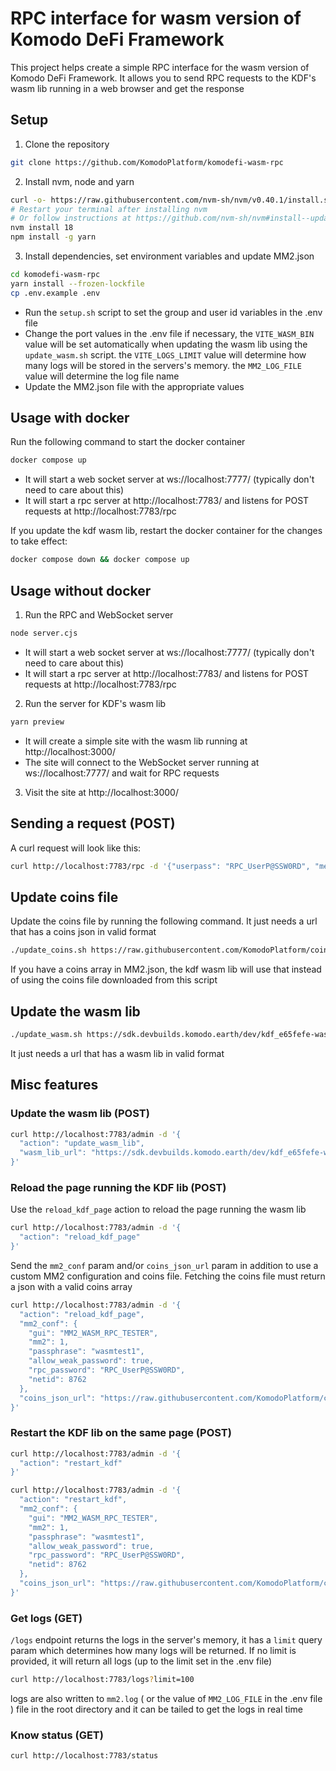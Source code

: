 # RPC interface for wasm version of Komodo DeFi Framework

This project helps create a simple RPC interface for the wasm version of Komodo DeFi Framework. It allows you to send RPC requests to the KDF's wasm lib running in a web browser and get the response

## Setup

1. Clone the repository

```bash
git clone https://github.com/KomodoPlatform/komodefi-wasm-rpc
```

2. Install nvm, node and yarn

```bash
curl -o- https://raw.githubusercontent.com/nvm-sh/nvm/v0.40.1/install.sh | bash
# Restart your terminal after installing nvm
# Or follow instructions at https://github.com/nvm-sh/nvm#install--update-script
nvm install 18
npm install -g yarn
```

3. Install dependencies, set environment variables and update MM2.json

```bash
cd komodefi-wasm-rpc
yarn install --frozen-lockfile
cp .env.example .env
```

- Run the `setup.sh` script to set the group and user id variables in the .env file
- Change the port values in the .env file if necessary, the `VITE_WASM_BIN` value will be set automatically when updating the wasm lib using the `update_wasm.sh` script. the `VITE_LOGS_LIMIT` value will determine how many logs will be stored in the servers's memory. the `MM2_LOG_FILE` value will determine the log file name
- Update the MM2.json file with the appropriate values

## Usage with docker

Run the following command to start the docker container

```bash
docker compose up
```

- It will start a web socket server at ws://localhost:7777/ (typically don't need to care about this)
- It will start a rpc server at http://localhost:7783/ and listens for POST requests at http://localhost:7783/rpc

If you update the kdf wasm lib, restart the docker container for the changes to take effect:

```bash
docker compose down && docker compose up
```

## Usage without docker

1. Run the RPC and WebSocket server

```bash
node server.cjs
```

- It will start a web socket server at ws://localhost:7777/ (typically don't need to care about this)
- It will start a rpc server at http://localhost:7783/ and listens for POST requests at http://localhost:7783/rpc

2. Run the server for KDF's wasm lib

```bash
yarn preview
```

- It will create a simple site with the wasm lib running at http://localhost:3000/
- The site will connect to the WebSocket server running at ws://localhost:7777/ and wait for RPC requests

3. Visit the site at http://localhost:3000/

## Sending a request (POST)

A curl request will look like this:

```bash
curl http://localhost:7783/rpc -d '{"userpass": "RPC_UserP@SSW0RD", "method": "version"}'
```

## Update coins file

Update the coins file by running the following command. It just needs a url that has a coins json in valid format

```bash
./update_coins.sh https://raw.githubusercontent.com/KomodoPlatform/coins/master/coins
```

If you have a coins array in MM2.json, the kdf wasm lib will use that instead of using the coins file downloaded from this script

## Update the wasm lib

```bash
./update_wasm.sh https://sdk.devbuilds.komodo.earth/dev/kdf_e65fefe-wasm.zip
```

It just needs a url that has a wasm lib in valid format

## Misc features

### Update the wasm lib (POST)

```bash
curl http://localhost:7783/admin -d '{
  "action": "update_wasm_lib",
  "wasm_lib_url": "https://sdk.devbuilds.komodo.earth/dev/kdf_e65fefe-wasm.zip"
}'
```

### Reload the page running the KDF lib (POST)

Use the `reload_kdf_page` action to reload the page running the wasm lib

```bash
curl http://localhost:7783/admin -d '{
  "action": "reload_kdf_page"
}'
```

Send the `mm2_conf` param and/or `coins_json_url` param in addition to use a custom MM2 configuration and coins file. Fetching the coins file must return a json with a valid coins array

```bash
curl http://localhost:7783/admin -d '{
  "action": "reload_kdf_page",
  "mm2_conf": {
    "gui": "MM2_WASM_RPC_TESTER",
    "mm2": 1,
    "passphrase": "wasmtest1",
    "allow_weak_password": true,
    "rpc_password": "RPC_UserP@SSW0RD",
    "netid": 8762
  },
  "coins_json_url": "https://raw.githubusercontent.com/KomodoPlatform/coins/cosmos/coins"
}'
```

### Restart the KDF lib on the same page (POST)

```bash
curl http://localhost:7783/admin -d '{
  "action": "restart_kdf"
}'
```

```bash
curl http://localhost:7783/admin -d '{
  "action": "restart_kdf",
  "mm2_conf": {
    "gui": "MM2_WASM_RPC_TESTER",
    "mm2": 1,
    "passphrase": "wasmtest1",
    "allow_weak_password": true,
    "rpc_password": "RPC_UserP@SSW0RD",
    "netid": 8762
  },
  "coins_json_url": "https://raw.githubusercontent.com/KomodoPlatform/coins/solana/coins"
}'
```

### Get logs (GET)

`/logs` endpoint returns the logs in the server's memory, it has a `limit` query param which determines how many logs will be returned. If no limit is provided, it will return all logs (up to the limit set in the .env file)

```bash
curl http://localhost:7783/logs?limit=100
```

logs are also written to `mm2.log` ( or the value of `MM2_LOG_FILE` in the .env file ) file in the root directory and it can be tailed to get the logs in real time

### Know status (GET)

```bash
curl http://localhost:7783/status
```
